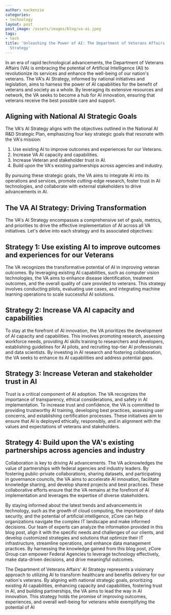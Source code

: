```yaml
---
author: mackenzie
categories:
- technology
layout: post
post_image: /assets/images/blog/va-ai.jpeg
tags:
- tech
title: 'Unleashing the Power of AI: The Department of Veterans Affairs'' Visionary
  Strategy'
---
```


In an era of rapid technological advancements, the Department of Veterans Affairs (VA) is embracing the potential of Artificial Intelligence (AI) to revolutionize its services and enhance the well-being of our nation's veterans. The VA's AI Strategy, informed by national initiatives and legislation, aims to harness the power of AI capabilities for the benefit of veterans and society as a whole. By leveraging its extensive resources and network, the VA seeks to become a hub for AI innovation, ensuring that veterans receive the best possible care and support.

## Aligning with National AI Strategic Goals

The VA's AI Strategy aligns with the objectives outlined in the National AI R&D Strategic Plan, emphasizing four key strategic goals that resonate with the VA's mission:

1. Use existing AI to improve outcomes and experiences for our Veterans.
2. Increase VA AI capacity and capabilities.
3. Increase Veteran and stakeholder trust in AI.
4. Build upon the VA's existing partnerships across agencies and industry.

By pursuing these strategic goals, the VA aims to integrate AI into its operations and services, promote cutting-edge research, foster trust in AI technologies, and collaborate with external stakeholders to drive advancements in AI.

## The VA AI Strategy: Driving Transformation

The VA's AI Strategy encompasses a comprehensive set of goals, metrics, and priorities to drive the effective implementation of AI across all VA initiatives. Let's delve into each strategy and its associated objectives:

## Strategy 1: Use existing AI to improve outcomes and experiences for our Veterans

The VA recognizes the transformative potential of AI in improving veteran outcomes. By leveraging existing AI capabilities, such as computer vision technologies, the VA aims to enhance disease identification, treatment outcomes, and the overall quality of care provided to veterans. This strategy involves conducting pilots, evaluating use cases, and integrating machine learning operations to scale successful AI solutions.

## Strategy 2: Increase VA AI capacity and capabilities

To stay at the forefront of AI innovation, the VA prioritizes the development of AI capacity and capabilities. This involves promoting research, assessing workforce needs, providing AI skills training to researchers and developers, establishing guidelines for AI pilots, and recruiting top-tier AI professionals and data scientists. By investing in AI research and fostering collaboration, the VA seeks to enhance its AI capabilities and address potential gaps.

## Strategy 3: Increase Veteran and stakeholder trust in AI

Trust is a critical component of AI adoption. The VA recognizes the importance of transparency, ethical considerations, and safety in AI implementation. To increase trust and confidence, the VA is committed to providing trustworthy AI training, developing best practices, assessing user concerns, and establishing certification processes. These initiatives aim to ensure that AI is deployed ethically, responsibly, and in alignment with the values and expectations of veterans and stakeholders.

## Strategy 4: Build upon the VA's existing partnerships across agencies and industry

Collaboration is key to driving AI advancements. The VA acknowledges the value of partnerships with federal agencies and industry leaders. By fostering public-private collaborations, sharing datasets, and participating in governance councils, the VA aims to accelerate AI innovation, facilitate knowledge sharing, and develop shared projects and best practices. These collaborative efforts ensure that the VA remains at the forefront of AI implementation and leverages the expertise of diverse stakeholders.

By staying informed about the latest trends and advancements in technology, such as the growth of cloud computing, the importance of data security, and the potential of artificial intelligence, zCore can help organizations navigate the complex IT landscape and make informed decisions. Our team of experts can analyze the information provided in this blog post, align it with the specific needs and challenges of our clients, and develop customized strategies and solutions that optimize their IT infrastructure, streamline operations, and enhance data management practices. By harnessing the knowledge gained from this blog post, zCore Group can empower Federal Agencies to leverage technology effectively, make data-driven decisions, and drive meaningful outcomes.

The Department of Veterans Affairs' AI Strategy represents a visionary approach to utilizing AI to transform healthcare and benefits delivery for our nation's veterans. By aligning with national strategic goals, prioritizing existing AI capabilities, enhancing capacity and capabilities, fostering trust in AI, and building partnerships, the VA aims to lead the way in AI innovation. This strategy holds the promise of improving outcomes, experiences, and overall well-being for veterans while exemplifying the potential of AI